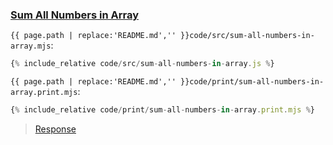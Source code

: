 ### [Sum All Numbers in Array](code.zip)

`{{ page.path | replace:'README.md','' }}code/src/sum-all-numbers-in-array.mjs`:

```js
{% include_relative code/src/sum-all-numbers-in-array.js %}
```

`{{ page.path | replace:'README.md','' }}code/print/sum-all-numbers-in-array.print.mjs`:

```js
{% include_relative code/print/sum-all-numbers-in-array.print.mjs %}
```

> [Response](response/src/sum-all-numbers-in-array.js)
